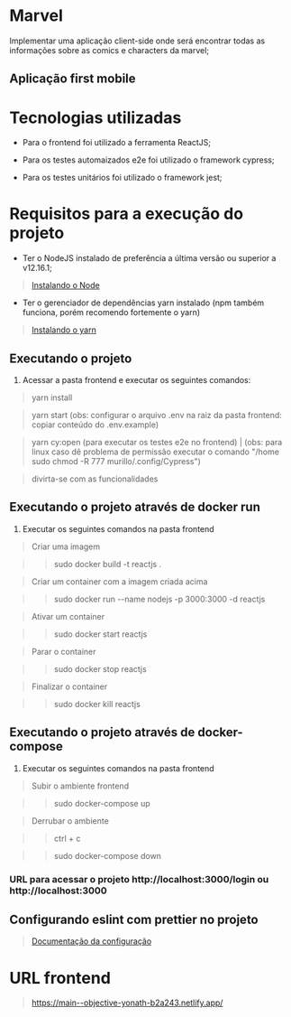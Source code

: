 # Marvel
Implementar uma aplicação client-side onde será encontrar todas as informações sobre as comics e characters da marvel;

## Aplicação first mobile

# Tecnologias utilizadas
- Para o frontend foi utilizado a ferramenta ReactJS;

- Para os testes automaizados e2e foi utilizado o framework cypress;

- Para os testes unitários foi utilizado o framework jest;


# Requisitos para a execução do projeto
- Ter o NodeJS instalado de preferência a última versão ou superior a v12.16.1;
> [Instalando o Node](https://nodejs.org/pt-br/download/package-manager/ "Clique aqui para aprender a instalar o Node!")

- Ter o gerenciador de dependências yarn instalado (npm também funciona, porém recomendo fortemente o yarn)
> [Instalando o yarn](https://classic.yarnpkg.com/pt-BR/docs/install/#debian-stable "Clique aqui para aprender a instalar o yarn!")


## Executando o projeto
1. Acessar a pasta frontend e executar os seguintes comandos:
> yarn install

> yarn start (obs: configurar o arquivo .env na raiz da pasta frontend: copiar conteúdo do .env.example)

> yarn cy:open (para executar os testes e2e no frontend) | (obs: para linux caso dê problema de permissão executar o comando "/home sudo chmod -R 777 murillo/.config/Cypress")

> divirta-se com as funcionalidades



## Executando o projeto através de docker run
1. Executar os seguintes comandos na pasta frontend
> Criar uma imagem

> > sudo docker build -t reactjs .

> Criar um container com a imagem criada acima

> > sudo docker run --name nodejs -p 3000:3000 -d reactjs

> Ativar um container

> > sudo docker start reactjs

> Parar o container

> > sudo docker stop reactjs

> Finalizar o container

> > sudo docker kill reactjs


## Executando o projeto através de docker-compose
1. Executar os seguintes comandos na pasta frontend
> Subir o ambiente frontend

> > sudo docker-compose up

> Derrubar o ambiente

> > ctrl + c

> > sudo docker-compose down

### URL para acessar o projeto http://localhost:3000/login ou http://localhost:3000


## Configurando eslint com prettier no projeto
> [Documentação da configuração](https://henriquetavares.com/pt-br/setting-eslint-on-reactjs-and-react-native/ "Clique aqui para ver a documentação!")


# URL frontend
> https://main--objective-yonath-b2a243.netlify.app/
